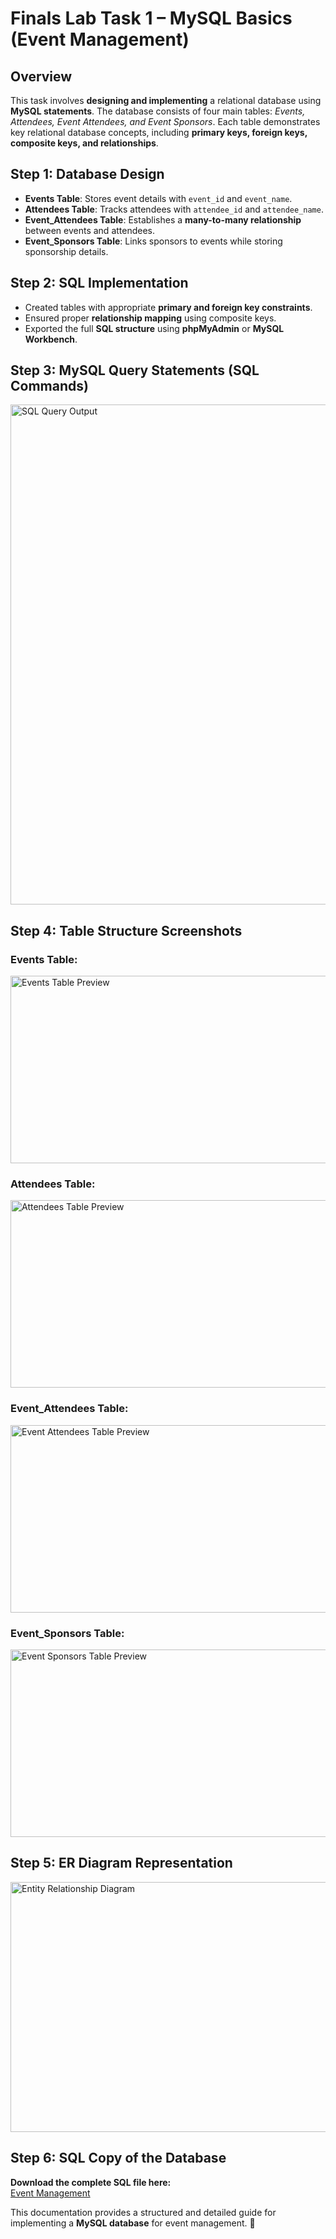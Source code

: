 # Finals Lab Task 1 – MySQL Basics (Event Management)

## Overview
This task involves **designing and implementing** a relational database using **MySQL statements**. The database consists of four main tables: *Events, Attendees, Event Attendees, and Event Sponsors*. Each table demonstrates key relational database concepts, including **primary keys, foreign keys, composite keys, and relationships**.

## Step 1: Database Design
- **Events Table**: Stores event details with `event_id` and `event_name`.
- **Attendees Table**: Tracks attendees with `attendee_id` and `attendee_name`.
- **Event_Attendees Table**: Establishes a **many-to-many relationship** between events and attendees.
- **Event_Sponsors Table**: Links sponsors to events while storing sponsorship details.

## Step 2: SQL Implementation
- Created tables with appropriate **primary and foreign key constraints**.
- Ensured proper **relationship mapping** using composite keys.
- Exported the full **SQL structure** using **phpMyAdmin** or **MySQL Workbench**.

## Step 3: MySQL Query Statements (SQL Commands)
<img src="files/SQL%20commands.png" alt="SQL Query Output" width="1000" height="800">

## Step 4: Table Structure Screenshots
### Events Table:
<img src="files/events.png" alt="Events Table Preview" width="600" height="300">

### Attendees Table:
<img src="files/attendees.png" alt="Attendees Table Preview" width="600" height="300">

### Event_Attendees Table:
<img src="files/event_attendees.png" alt="Event Attendees Table Preview" width="600" height="300">

### Event_Sponsors Table:
<img src="files/event_sponsors.png" alt="Event Sponsors Table Preview" width="600" height="300">

## Step 5: ER Diagram Representation
<img src="files/ER_Diagram.png" alt="Entity Relationship Diagram" width="800" height="400">

## Step 6: SQL Copy of the Database
**Download the complete SQL file here:**  
[Event Management](https://github.com/bangshiki/EDM-Portfolio/blob/09a1318eff4aefbe153213bf757f113d13d1b18c/Final%20Task%201/files/Event_Management.sql)

This documentation provides a structured and detailed guide for implementing a **MySQL database** for event management. 🚀
